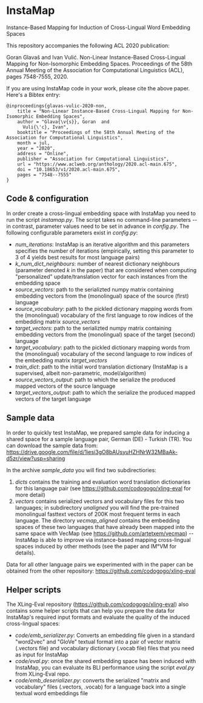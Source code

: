 # InstaMap
Instance-Based Mapping for Induction of Cross-Lingual Word Embedding Spaces

This repository accompanies the following ACL 2020 publication: 

Goran Glavaš and Ivan Vulić. Non-Linear Instance-Based Cross-Lingual Mapping for Non-Isomorphic Embedding Spaces. Proceedings of the 58th Annual Meeting of the Association for Computational Linguistics (ACL), pages 7548-7555, 2020. 

If you are using InstaMap code in your work, please cite the above paper. Here's a Bibtex entry: 
```
@inproceedings{glavas-vulic-2020-non,
    title = "Non-Linear Instance-Based Cross-Lingual Mapping for Non-Isomorphic Embedding Spaces",
    author = "Glava{\v{s}}, Goran  and
      Vuli{\'c}, Ivan",
    booktitle = "Proceedings of the 58th Annual Meeting of the Association for Computational Linguistics",
    month = jul,
    year = "2020",
    address = "Online",
    publisher = "Association for Computational Linguistics",
    url = "https://www.aclweb.org/anthology/2020.acl-main.675",
    doi = "10.18653/v1/2020.acl-main.675",
    pages = "7548--7555"
}
```


## Code & configuration

In order create a cross-lingual embedding space with InstaMap you need to run the script *instamap.py*. The script takes no command-line parameters -- in contrast, parameter values need to be set in advance in *config.py*. The following configurable parameters exist in *config.py*:

- *num_iterations*: InstaMap is an iterative algorithm and this parameters specifies the number of iterations (empirically, setting this parameter to 3 of 4 yields best results for most language pairs)
- *k_num_dict_neighbours*: number of nearest dictionary neighbours (parameter denoted *k* in the paper) that are considered when computing "personalized" update/translation vector for each instances from the embedding space
- *source_vectors*: path to the serializted numpy matrix containing embedding vectors from the (monolingual) space of the source (first) language
- *source_vocabulary*: path to the pickled dictionary mapping words from the (monolingual) vocabulary of the first language to row indices of the embedding matrix *source_vectors*
- *target_vectors*: path to the serializted numpy matrix containing embedding vectors from the (monolingual) space of the target (second) language
- *target_vocabulary*: path to the pickled dictionary mapping words from the (monolingual) vocabulary of the second language to row indices of the embedding matrix *target_vectors*
- *train_dict*: path to the initial word translation dictionary (InstaMap is a supervised, albeit non-parametric, model/algorithm)
- *source_vectors_output*: path to which the serialize the produced mapped vectors of the source language
- *target_vectors_output*: path to which the serialize the produced mapped vectors of the target language


## Sample data

In order to quickly test InstaMap, we prepared sample data for inducing a shared space for a sample language pair, German (DE) - Turkish (TR). You can download the sample data from: 
https://drive.google.com/file/d/1iesi3gO8bAUsyuHZHNrW32MBaAk-d5zr/view?usp=sharing

In the archive *sample_data* you will find two subdirectiories: 

1. *dicts* contains the training and evaluation word translation dictionaries for this language pair (see https://github.com/codogogo/xling-eval for more detail)
2. *vectors* contains serialized vectors and vocabulary files for this two languages; in subdirectory *unaligned* you will find the pre-trained monolingual fasttext vectors of 200K most frequent terms in each language. The directory *vecmap_aligned* contains the embedding spaces of these two languages that have already been mapped into the same space with VecMap (see https://github.com/artetxem/vecmap) -- InstaMap is able to improve via instance-based mapping cross-lingual spaces induced by other methods (see the paper and IM°VM for details).   

Data for all other language pairs we experimented with in the paper can be obtained from the other repository: https://github.com/codogogo/xling-eval 

## Helper scripts

The XLing-Eval repository (https://github.com/codogogo/xling-eval) also contains some helper scripts that can help you prepare the data for InstaMap's required input formats and evaluate the quality of the induced cross-lingual spaces: 

- *code/emb_serializer.py*: Converts an embedding file given in a standard "word2vec" and "GloVe" textual format into a pair of vector matrix (.vectors file) and vocabulary dictionary (.vocab file) files that you need as input for InstaMap
- *code/eval.py*: once the shared embedding space has been induced with InstaMap, you can evaluate its BLI performance using the script *eval.py* from XLing-Eval repo.
- *code/emb_deserializer.py*: converts the serialized "matrix and vocabulary" files (.vectors, .vocab) for a language back into a single textual word embeddings file

